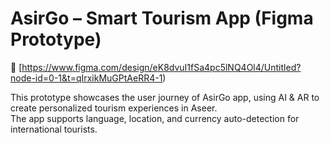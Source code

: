 # AsirGo – Smart Tourism App (Figma Prototype)

🔗 [https://www.figma.com/design/eK8dvuI1fSa4pc5lNQ4Ol4/Untitled?node-id=0-1&t=qIrxikMuGPtAeRR4-1)

This prototype showcases the user journey of AsirGo app, using AI & AR to create personalized tourism experiences in Aseer.  
The app supports language, location, and currency auto-detection for international tourists.

